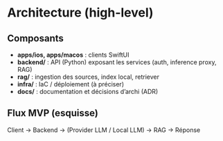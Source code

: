 # Architecture (high-level)

## Composants
- **apps/ios, apps/macos** : clients SwiftUI
- **backend/** : API (Python) exposant les services (auth, inference proxy, RAG)
- **rag/** : ingestion des sources, index local, retriever
- **infra/** : IaC / déploiement (à préciser)
- **docs/** : documentation et décisions d’archi (ADR)

## Flux MVP (esquisse)
Client → Backend → (Provider LLM / Local LLM) → RAG → Réponse
